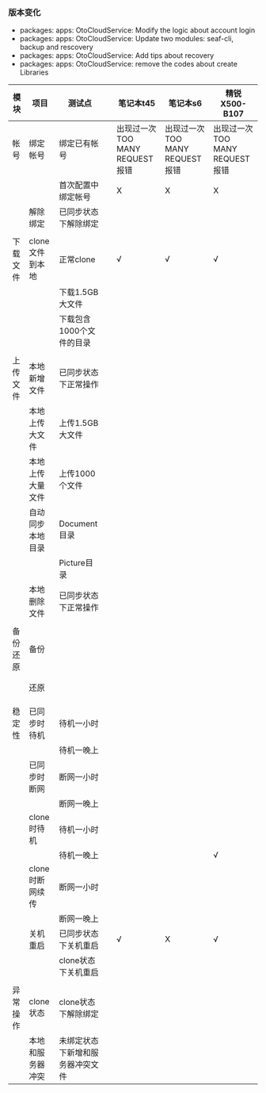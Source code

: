 ### 版本变化
- packages: apps: OtoCloudService: Modify the logic about account login
- packages: apps: OtoCloudService: Update two modules: seaf-cli,  backup and rescovery
- packages: apps: OtoCloudService: Add tips about recovery
- packages: apps: OtoCloudService: remove the codes about create Libraries

|模块|项目|测试点||笔记本t45|笔记本s6|精锐X500-B107|
|-----|-----|-----|-----|-----|-----|-----|
|帐号|绑定帐号|绑定已有帐号||出现过一次TOO MANY REQUEST报错|出现过一次TOO MANY REQUEST报错|出现过一次TOO MANY REQUEST报错|
|||首次配置中绑定帐号||X|X|X|
||解除绑定|已同步状态下解除绑定||||
|||||||||
|下载文件|clone文件到本地|正常clone||√|√|√|
|||下载1.5GB大文件|||||
|||下载包含1000个文件的目录|||||
|||||||||
|上传文件|本地新增文件|已同步状态下正常操作|||||
||本地上传大文件|上传1.5GB大文件|||||
||本地上传大量文件|上传1000个文件|||||
||自动同步本地目录|Document目录|||||
|||Picture目录|||||
||本地删除文件|已同步状态下正常操作|||||
|||||||||
|备份还原|备份||||||
||||||||
||||||||
||还原||||||
||||||||
||||||||
|||||||||
|稳定性|已同步时待机|待机一小时|||||
|||待机一晚上|||||
||已同步时断网|断网一小时|||||
|||断网一晚上|||||
||clone时待机|待机一小时|||||
|||待机一晚上||||√|
||clone时断网续传|断网一小时|||||
|||断网一晚上|||||
||关机重启|已同步状态下关机重启||√|X|√|
|||clone状态下关机重启|||||
|||||||||
|异常操作|clone状态|clone状态下解除绑定|||||
||本地和服务器冲突|未绑定状态下新增和服务器冲突文件|||||
